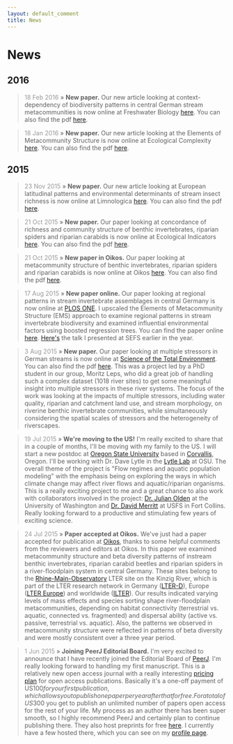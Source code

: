 ```yaml
---
layout: default_comment
title: News
---
```


<!--
[DOI:](http://dx.doi.org/)
-->

# News

## 2016 

> <span style="color:#999">18 Feb 2016</span> » **New paper.** Our new article looking at context-dependency of biodiversity patterns in central German stream metacommunities is now online at Freshwater Biology [here](http://dx.doi.org/10.1111/fwb.12728). You can also find the pdf [here](publications).

> <span style="color:#999">18 Jan 2016</span> » **New paper.** Our new article looking at the Elements of Metacommunity Structure is now online at Ecological Complexity [here](http://dx.doi.org/10.1016/j.ecocom.2015.12.002). You can also find the pdf [here](publications).

## 2015

> <span style="color:#999">23 Nov 2015</span> » **New paper.** Our new article looking at European latitudinal patterns and environmental determinants of stream insect richness is now online at Limnologica [here](http://dx.doi.org/10.1016/j.limno.2015.11.001). You can also find the pdf [here](publications).

> <span style="color:#999">21 Oct 2015</span> » **New paper.** Our paper looking at concordance of richness and community structure of benthic invertebrates, riparian spiders and riparian carabids is now online at Ecological Indicators [here](http://dx.doi.org/10.1016/j.ecolind.2015.08.037). You can also find the pdf [here](publications).

> <span style="color:#999">21 Oct 2015</span> » **New paper in Oikos.** Our paper looking at metacommunity structure of benthic invertebrates, riparian spiders and riparian carabids is now online at Oikos [here](http://dx.doi.org/10.1111/oik.02717). You can also find the pdf [here](publications).  

> <span style="color:#999">17 Aug 2015</span> » **New paper online.** Our paper looking at regional patterns in stream invertebrate assemblages in central Germany is now online at [PLOS ONE](http://www.plosone.org/). I upscaled the Elements of Metacommunity Structure (EMS) approach to examine regional patterns in stream invertebrate biodiversity and examined influential environmental factors using boosted regression trees. You can find the paper online [here](http://journals.plos.org/plosone/article?id=10.1371/journal.pone.0135450). [Here's](https://figshare.com/articles/Environmental_controls_on_river_assemblages_at_the_regional_scale_the_importance_of_network_position/1480477) the talk I presented at SEFS earlier in the year. 

> <span style="color:#999">3 Aug 2015</span> » **New paper.** Our paper looking at multiple stressors in German streams is now online at [Science of the Total Environment](http://www.journals.elsevier.com/science-of-the-total-environment/). You can also find the pdf [here](publications). This was a project led by a PhD student in our group, Moritz Leps, who did a great job of handling such a complex dataset (1018 river sites) to get some meaningful insight into multiple stressors in these river systems. The focus of the work was looking at the impacts of multiple stressors, including water quality, riparian and catchment land use, and stream morphology, on riverine benthic invertebrate communities, while simultaneously considering the spatial scales of stressors and the heterogeneity of riverscapes.

> <span style="color:#999">19 Jul 2015</span> » **We're moving to the US!** I'm really excited to share that in a couple of months, I'll be moving with my family to the US. I will start a new postdoc at [Oregon State University](http://oregonstate.edu/) based in [Corvallis](http://visitcorvallis.com/), Oregon. I'll be working with Dr. Dave Lytle in the [Lytle Lab](http://lytlelab.science.oregonstate.edu/) at OSU. The overall theme of the project is "Flow regimes and aquatic population modeling" with the emphasis being on exploring the ways in which climate change may affect river flows and aquatic/riparian organisms. This is a really exciting project to me and a great chance to also work with collaborators involved in the project: [Dr. Julian Olden](http://depts.washington.edu/oldenlab/) at the University of Washington and [Dr. David Merritt](http://www.fs.fed.us/research/people/profile.php?alias=dmmerritt) at USFS in Fort Collins. Really looking forward to a productive and stimulating few years of exciting science.

> <span style="color:#999">24 Jul 2015</span> » **Paper accepted at Oikos.** We've just had a paper accepted for publication at [Oikos](http://www.oikosjournal.org/), thanks to some helpful comments from the reviewers and editors at Oikos. In this paper we examined metacommunity structure and beta diversity patterns of instream benthic invertebrates, riparian carabid beetles and riparian spiders in a river-floodplain system in central Germany. These sites belong to the [Rhine-Main-Observatory](http://www.senckenberg.de/root/index.php?page_id=15596) LTER site on the Kinzig River, which is part of the LTER research network in Germany ([LTER-D](http://www.lter-d.ufz.de/)), Europe ([LTER Europe](http://www.lter-europe.net/)) and worldwide ([ILTER](http://www.ilternet.edu/)). Our results indicated varying levels of mass effects and species sorting shape river-floodplain metacommunities, depending on habitat connectivity (terrestrial vs. aquatic, connected vs. fragmented) and dispersal ability (active vs. passive, terrestrial vs. aquatic). Also, the patterns we observed in metacommunity structure were reflected in patterns of beta diversity and were mostly consistent over a three year period. 

> <span style="color:#999">1 Jun 2015</span> » **Joining PeerJ Editorial Board.** I'm very excited to announce that I have recently joined the Editorial Board of [PeerJ](https://peerj.com/). I'm really looking forward to handling my first manuscript. This is a relatively new open access journal with a really interesting [pricing plan](https://peerj.com/pricing/) for open access publications. Basically it's a one-off payment of US$100 for your first publication, which allows you to publish one paper per year after that for free. For a total of US$300 you get to publish an unlimited number of papers open access for the rest of your life. My process as an author there has been super smooth, so I highly recommend PeerJ and certainly plan to continue publishing there. They also host preprints for free [here](https://peerj.com/preprints/). I currently have a few hosted there, which you can see on my [profile page](https://peerj.com/jdtonkin/). 
